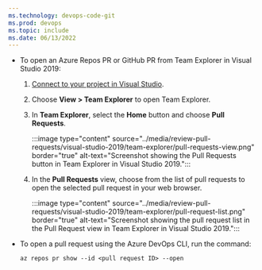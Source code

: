 ```yaml
---
ms.technology: devops-code-git
ms.prod: devops
ms.topic: include
ms.date: 06/13/2022
---
```


- To open an Azure Repos PR or GitHub PR from Team Explorer in Visual Studio 2019:

    1. [Connect to your project in Visual Studio](/azure/devops/organizations/projects/connect-to-projects?tabs=visual-studio-2019#connect-from-visual-studio-or-team-explorer).
    
    1. Choose **View > Team Explorer** to open Team Explorer.

    1. In **Team Explorer**, select the **Home** button and choose **Pull Requests**.
    
        :::image type="content" source="../media/review-pull-requests/visual-studio-2019/team-explorer/pull-requests-view.png" border="true" alt-text="Screenshot showing the Pull Requests button in Team Explorer in Visual Studio 2019."::: 
    
    1. In the **Pull Requests** view, choose from the list of pull requests to open the selected pull request in your web browser.
    
        :::image type="content" source="../media/review-pull-requests/visual-studio-2019/team-explorer/pull-request-list.png" border="true" alt-text="Screenshot showing the pull request list in the Pull Request view in Team Explorer in Visual Studio 2019.":::
    
- To open a pull request using the Azure DevOps CLI, run the command:

    ```azurecli
    az repos pr show --id <pull request ID> --open
    ```
